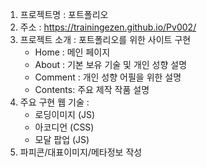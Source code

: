 1. 프로젝트명 : 포트폴리오
2. 주소 : https://trainingezen.github.io/Pv002/
3. 프로젝트 소개 : 포트폴리오를 위한 사이트 구현
   - Home    : 메인 페이지
   - About   : 기본 보유 기술 및 개인 성향 설명
   - Comment : 개인 성향 어필을 위한 설명
   - Contents: 주요 제작 작품 설명      
4. 주요 구현 웹 기술 :
   - 로딩이미지 (JS)
   - 아코디언 (CSS)
   - 모달 팝업 (JS)
5. 파피콘/대표이미지/메타정보 작성
